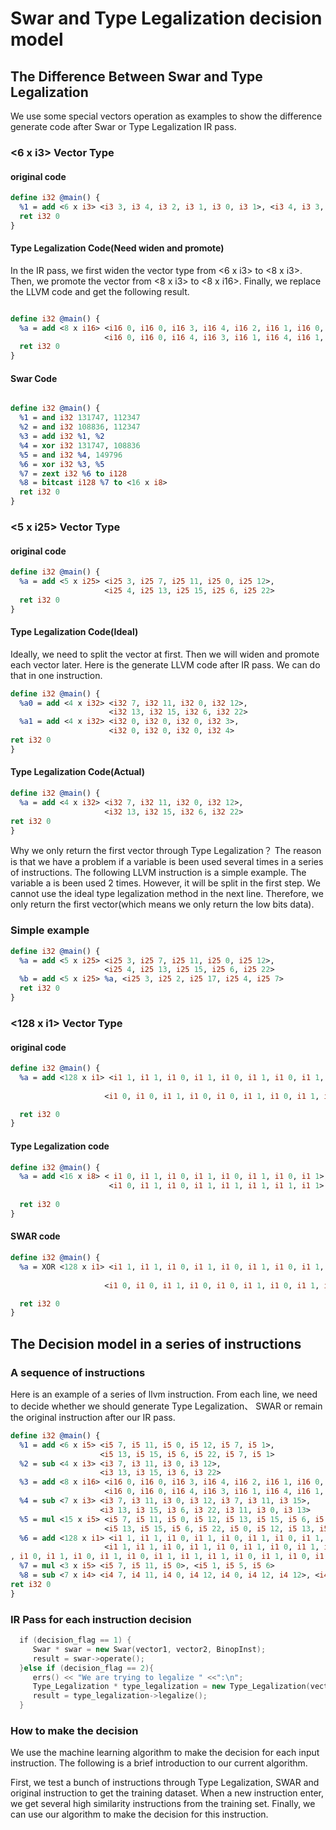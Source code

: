 # Swar and Type Legalization decision model


## The Difference Between Swar and Type Legalization
We use some special vectors operation as examples to show the difference generate code after Swar or Type Legalization IR pass.

### <6 x i3> Vector Type
#### original code

```llvm
define i32 @main() {
  %1 = add <6 x i3> <i3 3, i3 4, i3 2, i3 1, i3 0, i3 1>, <i3 4, i3 3, i3 1, i3 4, i3 1, i3 2>
  ret i32 0
}
```

#### Type Legalization Code(Need widen and promote)
In the IR pass, we first widen the vector type from <6 x i3> to <8 x i3>. Then, we promote the vector from <8 x i3> to <8 x i16>. Finally, we replace the LLVM code and get the following result.

```llvm

define i32 @main() {
  %a = add <8 x i16> <i16 0, i16 0, i16 3, i16 4, i16 2, i16 1, i16 0, i16 1>, 
                     <i16 0, i16 0, i16 4, i16 3, i16 1, i16 4, i16 1, i16 2>
  ret i32 0
}

```
#### Swar Code

```llvm

define i32 @main() {
  %1 = and i32 131747, 112347
  %2 = and i32 108836, 112347
  %3 = add i32 %1, %2
  %4 = xor i32 131747, 108836
  %5 = and i32 %4, 149796
  %6 = xor i32 %3, %5
  %7 = zext i32 %6 to i128
  %8 = bitcast i128 %7 to <16 x i8>
  ret i32 0  
}

```
### <5 x i25> Vector Type
#### original code

```llvm
define i32 @main() {
  %a = add <5 x i25> <i25 3, i25 7, i25 11, i25 0, i25 12>, 
                     <i25 4, i25 13, i25 15, i25 6, i25 22>
  ret i32 0
}
```
#### Type Legalization Code(Ideal)
Ideally, we need to split the vector at first. Then we will widen and promote each vector later. Here is the generate LLVM code after IR pass. We can do that in one instruction.

```llvm
define i32 @main() {
  %a0 = add <4 x i32> <i32 7, i32 11, i32 0, i32 12>,
                      <i32 13, i32 15, i32 6, i32 22>
  %a1 = add <4 x i32> <i32 0, i32 0, i32 0, i32 3>,
                      <i32 0, i32 0, i32 0, i32 4>
ret i32 0
}
```
#### Type Legalization Code(Actual)
```llvm
define i32 @main() {
  %a = add <4 x i32> <i32 7, i32 11, i32 0, i32 12>,
                     <i32 13, i32 15, i32 6, i32 22>
ret i32 0
}
```

Why we only return the first vector through Type Legalization？ The reason is that we have a problem if a variable is been used several times in a series of instructions. The following LLVM instruction is a simple example. 
The variable a is been used 2 times. However, it will be split in the first step. We cannot use the ideal type legalization method in the next line. Therefore, we only return the first vector(which means we only return the low bits data).

### Simple example
```llvm
define i32 @main() {
  %a = add <5 x i25> <i25 3, i25 7, i25 11, i25 0, i25 12>, 
                     <i25 4, i25 13, i25 15, i25 6, i25 22>
  %b = add <5 x i25> %a, <i25 3, i25 2, i25 17, i25 4, i25 7>                 
  ret i32 0
}
```

### <128 x i1> Vector Type
#### original code

```llvm
define i32 @main() {
  %a = add <128 x i1> <i1 1, i1 1, i1 0, i1 1, i1 0, i1 1, i1 0, i1 1, i1 0, i1 1, i1 0, i1 1, i1 0, i1 1, i1 0, i1 1, i1 1, i1 1, i1 0, i1 1, i1 0, i1 1, i1 0, i1 1, i1 0, i1 1, i1 0, i1 1, i1 0, i1 1, i1 0, i1 1, i1 1, i1 1, i1 0, i1 1, i1 0, i1 1, i1 0, i1 1, i1 0, i1 1, i1 0, i1 1, i1 0, i1 1, i1 0, i1 1, i1 1, i1 1, i1 0, i1 1, i1 0, i1 1, i1 0, i1 1, i1 0, i1 1, i1 0, i1 1, i1 0, i1 1, i1 0, i1 1, i1 1, i1 1, i1 0, i1 1, i1 0, i1 1, i1 0, i1 1, i1 0, i1 1, i1 0, i1 1, i1 0, i1 1, i1 0, i1 1, i1 1, i1 1, i1 0, i1 1, i1 0, i1 1, i1 0, i1 1, i1 0, i1 1, i1 0, i1 1, i1 0, i1 1, i1 0, i1 1, i1 1, i1 1, i1 0, i1 1, i1 0, i1 1, i1 0, i1 1, i1 0, i1 1, i1 0, i1 1, i1 0, i1 1, i1 0, i1 1, i1 1, i1 1, i1 0, i1 1, i1 0, i1 1, i1 0, i1 1, i1 0, i1 1, i1 0, i1 1, i1 0, i1 1, i1 0, i1 1>,
  
                     <i1 0, i1 0, i1 1, i1 0, i1 0, i1 1, i1 0, i1 1, i1 0, i1 1, i1 0, i1 1, i1 0, i1 1, i1 0, i1 1, i1 1, i1 1, i1 0, i1 1, i1 0, i1 1, i1 0, i1 1, i1 0, i1 1, i1 0, i1 1, i1 0, i1 1, i1 0, i1 0, i1 1, i1 1, i1 0, i1 1, i1 0, i1 1, i1 0, i1 1, i1 0, i1 1, i1 0, i1 1, i1 0, i1 1, i1 0, i1 1, i1 1, i1 1, i1 0, i1 1, i1 0, i1 1, i1 0, i1 1, i1 1, i1 0, i1 0, i1 1, i1 0, i1 1, i1 0, i1 1, i1 1, i1 1, i1 0, i1 1, i1 0, i1 1, i1 0, i1 1, i1 0, i1 1, i1 0, i1 1, i1 0, i1 1, i1 0, i1 1, i1 1, i1 1, i1 0, i1 1, i1 0, i1 0, i1 0, i1 1, i1 0, i1 1, i1 0, i1 1, i1 0, i1 1, i1 0, i1 1, i1 1, i1 1, i1 0, i1 1, i1 0, i1 1, i1 0, i1 1, i1 0, i1 1, i1 0, i1 1, i1 0, i1 1, i1 0, i1 1, i1 0, i1 1, i1 1, i1 1, i1 0, i1 0, i1 1, i1 1, i1 0, i1 1, i1 0, i1 1, i1 1, i1 1, i1 1, i1 1>

  ret i32 0
}
```

#### Type Legalization code
```llvm
define i32 @main() {
  %a = add <16 x i8> < i1 0, i1 1, i1 0, i1 1, i1 0, i1 1, i1 0, i1 1>, 
                      <i1 0, i1 1, i1 0, i1 1, i1 1, i1 1, i1 1, i1 1>
                      
  ret i32 0
}
```

#### SWAR code
```llvm
define i32 @main() {
  %a = XOR <128 x i1> <i1 1, i1 1, i1 0, i1 1, i1 0, i1 1, i1 0, i1 1, i1 0, i1 1, i1 0, i1 1, i1 0, i1 1, i1 0, i1 1, i1 1, i1 1, i1 0, i1 1, i1 0, i1 1, i1 0, i1 1, i1 0, i1 1, i1 0, i1 1, i1 0, i1 1, i1 0, i1 1, i1 1, i1 1, i1 0, i1 1, i1 0, i1 1, i1 0, i1 1, i1 0, i1 1, i1 0, i1 1, i1 0, i1 1, i1 0, i1 1, i1 1, i1 1, i1 0, i1 1, i1 0, i1 1, i1 0, i1 1, i1 0, i1 1, i1 0, i1 1, i1 0, i1 1, i1 0, i1 1, i1 1, i1 1, i1 0, i1 1, i1 0, i1 1, i1 0, i1 1, i1 0, i1 1, i1 0, i1 1, i1 0, i1 1, i1 0, i1 1, i1 1, i1 1, i1 0, i1 1, i1 0, i1 1, i1 0, i1 1, i1 0, i1 1, i1 0, i1 1, i1 0, i1 1, i1 0, i1 1, i1 1, i1 1, i1 0, i1 1, i1 0, i1 1, i1 0, i1 1, i1 0, i1 1, i1 0, i1 1, i1 0, i1 1, i1 0, i1 1, i1 1, i1 1, i1 0, i1 1, i1 0, i1 1, i1 0, i1 1, i1 0, i1 1, i1 0, i1 1, i1 0, i1 1, i1 0, i1 1>,
  
                     <i1 0, i1 0, i1 1, i1 0, i1 0, i1 1, i1 0, i1 1, i1 0, i1 1, i1 0, i1 1, i1 0, i1 1, i1 0, i1 1, i1 1, i1 1, i1 0, i1 1, i1 0, i1 1, i1 0, i1 1, i1 0, i1 1, i1 0, i1 1, i1 0, i1 1, i1 0, i1 0, i1 1, i1 1, i1 0, i1 1, i1 0, i1 1, i1 0, i1 1, i1 0, i1 1, i1 0, i1 1, i1 0, i1 1, i1 0, i1 1, i1 1, i1 1, i1 0, i1 1, i1 0, i1 1, i1 0, i1 1, i1 1, i1 0, i1 0, i1 1, i1 0, i1 1, i1 0, i1 1, i1 1, i1 1, i1 0, i1 1, i1 0, i1 1, i1 0, i1 1, i1 0, i1 1, i1 0, i1 1, i1 0, i1 1, i1 0, i1 1, i1 1, i1 1, i1 0, i1 1, i1 0, i1 0, i1 0, i1 1, i1 0, i1 1, i1 0, i1 1, i1 0, i1 1, i1 0, i1 1, i1 1, i1 1, i1 0, i1 1, i1 0, i1 1, i1 0, i1 1, i1 0, i1 1, i1 0, i1 1, i1 0, i1 1, i1 0, i1 1, i1 0, i1 1, i1 1, i1 1, i1 0, i1 0, i1 1, i1 1, i1 0, i1 1, i1 0, i1 1, i1 1, i1 1, i1 1, i1 1>

  ret i32 0
}
```
## The Decision model in a series of instructions
### A sequence of instructions
Here is an example of a series of llvm instruction. From each line, we need to decide whether we should generate Type Legalization、 SWAR or remain the original instruction after our IR pass.
```llvm
define i32 @main() {
  %1 = add <6 x i5> <i5 7, i5 11, i5 0, i5 12, i5 7, i5 1>,
                    <i5 13, i5 15, i5 6, i5 22, i5 7, i5 1>
  %2 = sub <4 x i3> <i3 7, i3 11, i3 0, i3 12>,
                    <i3 13, i3 15, i3 6, i3 22>
  %3 = add <8 x i16> <i16 0, i16 0, i16 3, i16 4, i16 2, i16 1, i16 0, i16 1>, 
                     <i16 0, i16 0, i16 4, i16 3, i16 1, i16 4, i16 1, i16 2>
  %4 = sub <7 x i3> <i3 7, i3 11, i3 0, i3 12, i3 7, i3 11, i3 15>,
                    <i3 13, i3 15, i3 6, i3 22, i3 11, i3 0, i3 13>
  %5 = mul <15 x i5> <i5 7, i5 11, i5 0, i5 12, i5 13, i5 15, i5 6, i5 22, i5 13, i5 15, i5 6, i5 22, i5 15, i5 6, i5 22>,
                     <i5 13, i5 15, i5 6, i5 22, i5 0, i5 12, i5 13, i5 15, i5 6, i5 15, i5 6, i5 22, i5 15, i5 13, i5 15>
  %6 = add <128 x i1> <i1 1, i1 1, i1 0, i1 1, i1 0, i1 1, i1 0, i1 1, i1 0, i1 1, i1 0, i1 1, i1 0, i1 1, i1 0, i1 1, i1 1, i1 1, i1 0, i1 1, i1 0, i1 1, i1 0, i1 1, i1 0, i1 1, i1 0, i1 1, i1 0, i1 1, i1 0, i1 1, i1 1, i1 1, i1 0, i1 1, i1 0, i1 1, i1 0, i1 1, i1 0, i1 1, i1 0, i1 1, i1 0, i1 1, i1 0, i1 1, i1 1, i1 1, i1 0, i1 1, i1 0, i1 1, i1 0, i1 1, i1 0, i1 1, i1 0, i1 1, i1 0, i1 1, i1 0, i1 1, i1 1, i1 1, i1 0, i1 1, i1 0, i1 1, i1 0, i1 1, i1 0, i1 1, i1 0, i1 1, i1 0, i1 1, i1 0, i1 1, i1 1, i1 1, i1 0, i1 1, i1 0, i1 1, i1 0, i1 1, i1 0, i1 1, i1 0, i1 1, i1 0, i1 1, i1 0, i1 1, i1 1, i1 1, i1 0, i1 1, i1 0, i1 1, i1 0, i1 1, i1 0, i1 1, i1 0, i1 1, i1 0, i1 1, i1 0, i1 1, i1 1, i1 1, i1 0, i1 1, i1 0, i1 1, i1 0, i1 1, i1 0, i1 1, i1 0, i1 1, i1 0, i1 1, i1 0, i1 1>,
                     <i1 1, i1 1, i1 0, i1 1, i1 0, i1 1, i1 0, i1 1, i1 0, i1 1, i1 0, i1 1, i1 0, i1 1, i1 0, i1 1, i1 1, i1 1, i1 0, i1 1, i1 0, i1 1, i1 0, i1 1, i1 0, i1 1 
, i1 0, i1 1, i1 0, i1 1, i1 0, i1 1, i1 1, i1 1, i1 0, i1 1, i1 0, i1 1, i1 0, i1 1, i1 0, i1 1, i1 0, i1 1, i1 0, i1 1, i1 0, i1 1, i1 1, i1 1, i1 0, i1 1, i1 0, i1 1, i1 0, i1 1, i1 0, i1 1, i1 0, i1 1, i1 0, i1 1, i1 0, i1 1, i1 1, i1 1, i1 0, i1 1, i1 0, i1 1, i1 0, i1 1, i1 0, i1 1, i1 0, i1 1, i1 0, i1 1, i1 0, i1 1, i1 1, i1 1, i1 0, i1 1, i1 0, i1 1, i1 0, i1 1, i1 0, i1 1, i1 0, i1 1, i1 0, i1 1, i1 0, i1 1, i1 1, i1 1, i1 0, i1 1, i1 0, i1 1, i1 0, i1 1, i1 0, i1 1, i1 0, i1 1, i1 0, i1 1, i1 0, i1 1, i1 1, i1 1, i1 0, i1 1, i1 0, i1 1, i1 0, i1 1, i1 0, i1 1, i1 0, i1 1, i1 0, i1 1, i1 0, i1 1>
  %7 = mul <3 x i5> <i5 7, i5 11, i5 0>, <i5 1, i5 5, i5 6>
  %8 = sub <7 x i4> <i4 7, i4 11, i4 0, i4 12, i4 0, i4 12, i4 12>, <i4 13, i4 15, i4 6, i4 22, i4 7, i4 11, i4 0>
ret i32 0
}

```
### IR Pass for each instruction decision
```C++
  if (decision_flag == 1) {
     Swar * swar = new Swar(vector1, vector2, BinopInst);
     result = swar->operate();
  }else if (decision_flag == 2){
     errs() << "We are trying to legalize " <<":\n";
     Type_Legalization * type_legalization = new Type_Legalization(vector1, vector2, BinopInst);
     result = type_legalization->legalize();
  }
```
### How to make the decision
We use the machine learning algorithm to make the decision for each input instruction. The following is a brief introduction to our current algorithm.

First, we test a bunch of instructions through Type Legalization, SWAR and original instruction to get the training dataset. When a new instruction enter, we get several high similarity instructions from the training set. Finally, we can use our algorithm to make the decision for this instruction.








